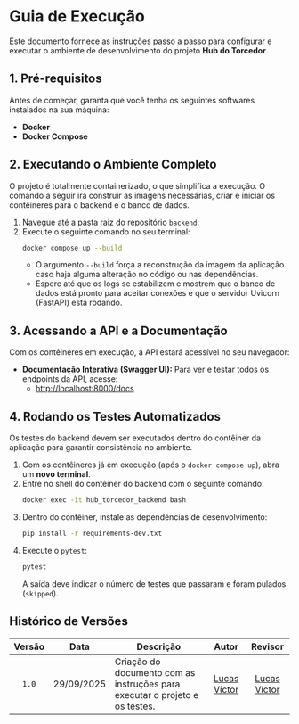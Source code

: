 # Guia de Execução

Este documento fornece as instruções passo a passo para configurar e executar o ambiente de desenvolvimento do projeto **Hub do Torcedor**.

## 1. Pré-requisitos

Antes de começar, garanta que você tenha os seguintes softwares instalados na sua máquina:

* **Docker**
* **Docker Compose**

## 2. Executando o Ambiente Completo

O projeto é totalmente containerizado, o que simplifica a execução. O comando a seguir irá construir as imagens necessárias, criar e iniciar os contêineres para o backend e o banco de dados.

1.  Navegue até a pasta raiz do repositório `backend`.
2.  Execute o seguinte comando no seu terminal:
    ```bash
    docker compose up --build
    ```
    * O argumento `--build` força a reconstrução da imagem da aplicação caso haja alguma alteração no código ou nas dependências.
    * Espere até que os logs se estabilizem e mostrem que o banco de dados está pronto para aceitar conexões e que o servidor Uvicorn (FastAPI) está rodando.

## 3. Acessando a API e a Documentação

Com os contêineres em execução, a API estará acessível no seu navegador:

* **Documentação Interativa (Swagger UI):** Para ver e testar todos os endpoints da API, acesse:
    * [http://localhost:8000/docs](http://localhost:8000/docs)

## 4. Rodando os Testes Automatizados

Os testes do backend devem ser executados dentro do contêiner da aplicação para garantir consistência no ambiente.

1.  Com os contêineres já em execução (após o `docker compose up`), abra um **novo terminal**.
2.  Entre no shell do contêiner do backend com o seguinte comando:
    ```bash
    docker exec -it hub_torcedor_backend bash
    ```
3.  Dentro do contêiner, instale as dependências de desenvolvimento:
    ```bash
    pip install -r requirements-dev.txt
    ```
4.  Execute o `pytest`:
    ```bash
    pytest
    ```
    A saída deve indicar o número de testes que passaram e foram pulados (`skipped`).

## Histórico de Versões

| Versão | Data | Descrição | Autor | Revisor |
| :----: | :------------: | ----------------------------------------------------------------------- | :---------: | :---------: |
| `1.0` | 29/09/2025 | Criação do documento com as instruções para executar o projeto e os testes. | [Lucas Víctor](https://github.com/Lucas13032003) | [Lucas Víctor](https://github.com/Lucas13032003) |